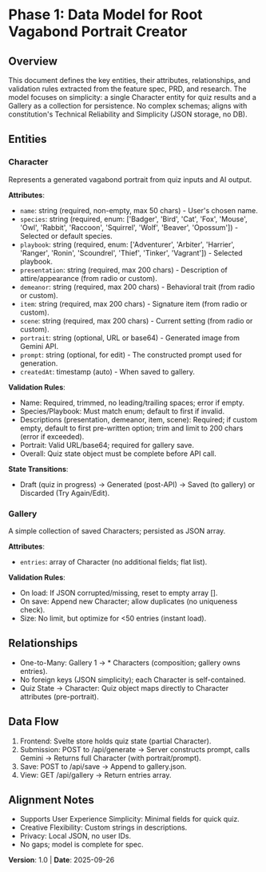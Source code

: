 # Phase 1: Data Model for Root Vagabond Portrait Creator

## Overview

This document defines the key entities, their attributes, relationships, and validation rules extracted from the feature spec, PRD, and research. The model focuses on simplicity: a single Character entity for quiz results and a Gallery as a collection for persistence. No complex schemas; aligns with constitution's Technical Reliability and Simplicity (JSON storage, no DB).

## Entities

### Character

Represents a generated vagabond portrait from quiz inputs and AI output.

**Attributes**:

- `name`: string (required, non-empty, max 50 chars) - User's chosen name.
- `species`: string (required, enum: ['Badger', 'Bird', 'Cat', 'Fox', 'Mouse', 'Owl', 'Rabbit', 'Raccoon', 'Squirrel', 'Wolf', 'Beaver', 'Opossum']) - Selected or default species.
- `playbook`: string (required, enum: ['Adventurer', 'Arbiter', 'Harrier', 'Ranger', 'Ronin', 'Scoundrel', 'Thief', 'Tinker', 'Vagrant']) - Selected playbook.
- `presentation`: string (required, max 200 chars) - Description of attire/appearance (from radio or custom).
- `demeanor`: string (required, max 200 chars) - Behavioral trait (from radio or custom).
- `item`: string (required, max 200 chars) - Signature item (from radio or custom).
- `scene`: string (required, max 200 chars) - Current setting (from radio or custom).
- `portrait`: string (optional, URL or base64) - Generated image from Gemini API.
- `prompt`: string (optional, for edit) - The constructed prompt used for generation.
- `createdAt`: timestamp (auto) - When saved to gallery.

**Validation Rules**:

- Name: Required, trimmed, no leading/trailing spaces; error if empty.
- Species/Playbook: Must match enum; default to first if invalid.
- Descriptions (presentation, demeanor, item, scene): Required; if custom empty, default to first pre-written option; trim and limit to 200 chars (error if exceeded).
- Portrait: Valid URL/base64; required for gallery save.
- Overall: Quiz state object must be complete before API call.

**State Transitions**:

- Draft (quiz in progress) → Generated (post-API) → Saved (to gallery) or Discarded (Try Again/Edit).

### Gallery

A simple collection of saved Characters; persisted as JSON array.

**Attributes**:

- `entries`: array of Character (no additional fields; flat list).

**Validation Rules**:

- On load: If JSON corrupted/missing, reset to empty array [].
- On save: Append new Character; allow duplicates (no uniqueness check).
- Size: No limit, but optimize for <50 entries (instant load).

## Relationships

- One-to-Many: Gallery 1 → \* Characters (composition; gallery owns entries).
- No foreign keys (JSON simplicity); each Character is self-contained.
- Quiz State → Character: Quiz object maps directly to Character attributes (pre-portrait).

## Data Flow

1. Frontend: Svelte store holds quiz state (partial Character).
2. Submission: POST to /api/generate → Server constructs prompt, calls Gemini → Returns full Character (with portrait/prompt).
3. Save: POST to /api/save → Append to gallery.json.
4. View: GET /api/gallery → Return entries array.

## Alignment Notes

- Supports User Experience Simplicity: Minimal fields for quick quiz.
- Creative Flexibility: Custom strings in descriptions.
- Privacy: Local JSON, no user IDs.
- No gaps; model is complete for spec.

**Version**: 1.0 | **Date**: 2025-09-26
